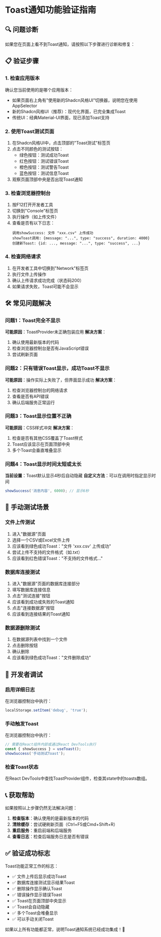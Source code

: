 # Toast通知功能验证指南

## 🔍 问题诊断

如果您在页面上看不到Toast通知，请按照以下步骤进行诊断和修复：

## 📋 验证步骤

### 1. 检查应用版本
确认您当前使用的是哪个应用版本：
- 如果页面右上角有"使用新的Shadcn风格UI"切换器，说明您在使用AppSelector
- 新的Shadcn风格UI（推荐）：现代化界面，已完全集成Toast
- 传统UI：经典Material-UI界面，现已添加Toast支持

### 2. 使用Toast测试页面
1. 在Shadcn风格UI中，点击顶部的"Toast测试"标签页
2. 点击不同颜色的测试按钮：
   - 绿色按钮：测试成功Toast
   - 红色按钮：测试错误Toast
   - 橙色按钮：测试警告Toast
   - 蓝色按钮：测试信息Toast
3. 观察页面顶部中央是否出现Toast通知

### 3. 检查浏览器控制台
1. 按F12打开开发者工具
2. 切换到"Console"标签页
3. 执行操作（如上传文件）
4. 查看是否有以下日志：
   ```
   调用showSuccess: 文件 "xxx.csv" 上传成功
   showToast调用: {message: "...", type: "success", duration: 4000}
   创建新Toast: {id: ..., message: "...", type: "success", ...}
   ```

### 4. 检查网络请求
1. 在开发者工具中切换到"Network"标签页
2. 执行文件上传操作
3. 确认上传请求成功完成（状态码200）
4. 如果请求失败，Toast可能不会显示

## 🛠️ 常见问题解决

### 问题1：Toast完全不显示
**可能原因**：ToastProvider未正确包装应用
**解决方案**：
1. 确认使用最新版本的代码
2. 检查浏览器控制台是否有JavaScript错误
3. 尝试刷新页面

### 问题2：只有错误Toast显示，成功Toast不显示
**可能原因**：操作实际上失败了，但界面显示成功
**解决方案**：
1. 检查浏览器控制台的网络请求
2. 查看是否有API错误
3. 确认后端服务正常运行

### 问题3：Toast显示位置不正确
**可能原因**：CSS样式冲突
**解决方案**：
1. 检查是否有其他CSS覆盖了Toast样式
2. Toast应该显示在页面顶部中央
3. 多个Toast会垂直堆叠显示

### 问题4：Toast显示时间太短或太长
**当前设置**：Toast默认显示4秒后自动隐藏
**自定义方法**：可以在调用时指定显示时间
```javascript
showSuccess('消息内容', 6000); // 显示6秒
```

## 🧪 手动测试场景

### 文件上传测试
1. 进入"数据源"页面
2. 选择一个CSV或Excel文件上传
3. 应该看到绿色成功Toast："文件 'xxx.csv' 上传成功"
4. 尝试上传不支持的文件格式（如.txt）
5. 应该看到红色错误Toast："不支持的文件格式..."

### 数据库连接测试
1. 进入"数据源"页面的数据库连接部分
2. 填写数据库连接信息
3. 点击"测试连接"按钮
4. 应该看到成功或失败的Toast通知
5. 点击"连接数据源"按钮
6. 应该看到连接结果的Toast通知

### 数据源删除测试
1. 在数据源列表中找到一个文件
2. 点击删除按钮
3. 确认删除
4. 应该看到绿色成功Toast："文件删除成功"

## 🔧 开发者调试

### 启用详细日志
在浏览器控制台中执行：
```javascript
localStorage.setItem('debug', 'true');
```

### 手动触发Toast
在浏览器控制台中执行：
```javascript
// 需要在React组件内部或通过React DevTools执行
const { showSuccess } = useToast();
showSuccess('手动测试Toast');
```

### 检查Toast状态
在React DevTools中查找ToastProvider组件，检查其state中的toasts数组。

## 📞 获取帮助

如果按照以上步骤仍然无法解决问题：

1. **检查版本**：确认使用的是最新版本的代码
2. **清除缓存**：尝试硬刷新页面（Ctrl+F5或Cmd+Shift+R）
3. **重启服务**：重启前端和后端服务
4. **查看日志**：检查后端服务日志是否有错误

## ✅ 验证成功标志

Toast功能正常工作的标志：
- ✅ 文件上传后显示成功Toast
- ✅ 数据库连接测试显示结果Toast
- ✅ 删除操作显示确认Toast
- ✅ 错误操作显示错误Toast
- ✅ Toast在页面顶部中央显示
- ✅ Toast会自动隐藏
- ✅ 多个Toast会堆叠显示
- ✅ 可以手动关闭Toast

如果以上所有功能都正常，说明Toast通知系统已经成功集成！🎉
